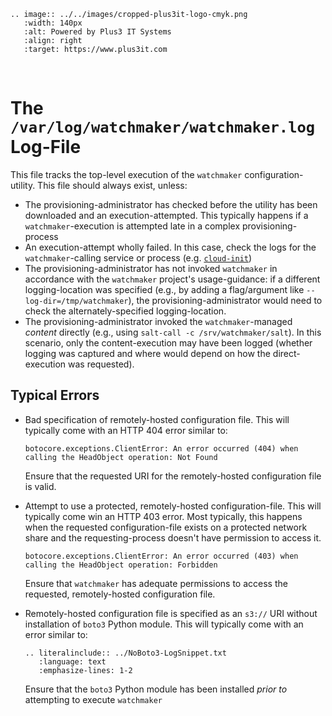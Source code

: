```{eval-rst}
.. image:: ../../images/cropped-plus3it-logo-cmyk.png
   :width: 140px
   :alt: Powered by Plus3 IT Systems
   :align: right
   :target: https://www.plus3it.com
```
<br>

# The `/var/log/watchmaker/watchmaker.log` Log-File

This file tracks the top-level execution of the `watchmaker` configuration-utility. This file should always exist, unless:

- The provisioning-administrator has checked before the utility has been downloaded and an execution-attempted. This typically happens if a `watchmaker`-execution is attempted late in a complex provisioning-process
- An execution-attempt wholly failed. In this case, check the logs for the `watchmaker`-calling service or process (e.g. [`cloud-init`](cloud-init.log.md))
- The provisioning-administrator has not invoked `watchmaker` in accordance with the `watchmaker` project's usage-guidance: if a different logging-location was specified (e.g., by adding a flag/argument like `--log-dir=/tmp/watchmaker`), the provisioning-administrator would need to check the alternately-specified logging-location.
- The provisioning-administrator invoked the `watchmaker`-managed _content_ directly (e.g., using `salt-call -c /srv/watchmaker/salt`). In this scenario, only the content-execution may have been logged (whether logging was captured and where would depend on how the direct-execution was requested).

## Typical Errors

* Bad specification of remotely-hosted configuration file. This will typically come with an HTTP 404 error similar to:
    ~~~
    botocore.exceptions.ClientError: An error occurred (404) when calling the HeadObject operation: Not Found
    ~~~

    Ensure that the requested URI for the remotely-hosted configuration file is valid.
* Attempt to use a protected, remotely-hosted configuration-file. This will typically come win an HTTP 403 error. Most typically, this happens when the requested configuration-file exists on a protected network share and the requesting-process doesn't have permission to access it.
    ~~~
    botocore.exceptions.ClientError: An error occurred (403) when calling the HeadObject operation: Forbidden
    ~~~

    Ensure that `watchmaker` has adequate permissions to access the requested, remotely-hosted configuration file.
* Remotely-hosted configuration file is specified as an `s3://` URI without installation of `boto3` Python module. This will typically come with an error similar to:
    ```{eval-rst}
    .. literalinclude:: ../NoBoto3-LogSnippet.txt
       :language: text
       :emphasize-lines: 1-2
    ```

    Ensure that the `boto3` Python module has been installed _prior to_ attempting to execute `watchmaker`
